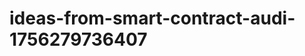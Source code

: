 # ideas-from-smart-contract-audi-1756279736407
```json [ { "title": "AI-Powered Smart Contract Risk Assessment Tool", "description": "أداة تستخدم الذكاء الاصطناعي لتقييم المخاطر المحتملة في العقود الذكية قبل نشرها، مما يساعد المطورين على تجنب الثغرات الأمنية.", "mvp_plan": "تطوير واجهة بسيطة لتحميل العقود الذكية، واستخدام نموذج ذكاء اصطناعي مدرب مسبقًا لتحليل الكود وتقديم تقرير بالمخاطر المح...
